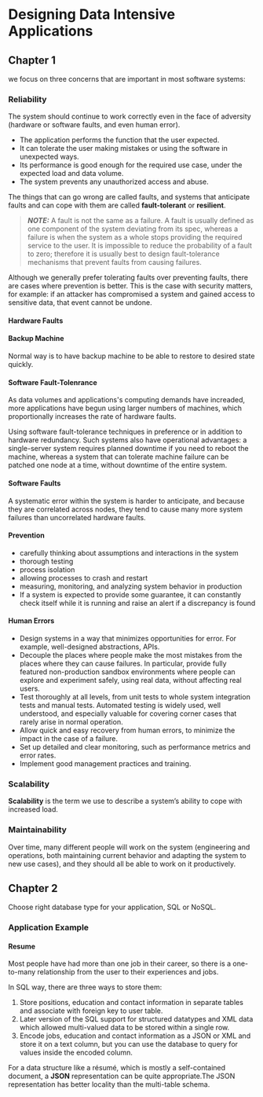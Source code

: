 

# Designing Data Intensive Applications

## Chapter 1

we focus on three concerns that are important in most software systems:

### Reliability

The system should continue to work correctly even in the face of adversity (hardware or software faults, and even human error). 

- The application performs the function that the user expected.
- It can tolerate the user making mistakes or using the software in unexpected ways.
- Its performance is good enough for the required use case, under the expected load and data volume.
- The system prevents any unauthorized access and abuse.

The things that can go wrong are called faults, and systems that anticipate faults and can cope with them are called **fault-tolerant** or **resilient**. 

> **_NOTE:_** A fault is not the same as a failure. A fault is usually defined as one component of the system deviating from its spec, whereas a failure is when the system as a whole stops providing the required service to the user. It is impossible to reduce the probability of a fault to zero; therefore it is usually best to design fault-tolerance mechanisms that prevent faults from causing failures. 

Although we generally prefer tolerating faults over preventing faults, there are cases where prevention is better. This is the case with security matters, for example: if an attacker has compromised a system and gained access to sensitive data, that event cannot be undone.

#### Hardware Faults

#### Backup Machine

Normal way is to have backup machine to be able to restore to desired state quickly.

#### Software Fault-Tolenrance

As data volumes and applications's computing demands have increaded, more applications have begun using larger numbers of machines, which proportionally increases the rate of hardware faults. 

Using software fault-tolerance techniques in preference or in addition to hardware redundancy. Such systems also have operational advantages: a single-server system requires planned downtime if you need to reboot the machine, whereas a system that can tolerate machine failure can be patched one node at a time, without downtime of the entire system.

#### Software Faults

A systematic error within the system is harder to anticipate, and because they are correlated across nodes, they tend to cause many more system failures than uncorrelated hardware faults.

#### Prevention

- carefully thinking about assumptions and interactions in the system
- thorough testing
- process isolation
- allowing processes to crash and restart
- measuring, monitoring, and analyzing system behavior in production
- If a system is expected to provide some guarantee, it can constantly check itself while it is running and raise an alert if a discrepancy is found

#### Human Errors

- Design systems in a way that minimizes opportunities for error. For example, well-designed abstractions, APIs.
- Decouple the places where people make the most mistakes from the places where they can cause failures. In particular, provide fully featured non-production sandbox environments where people can explore and experiment safely, using real data, without affecting real users.
- Test thoroughly at all levels, from unit tests to whole system integration tests and manual tests. Automated testing is widely used, well understood, and especially valuable for covering corner cases that rarely arise in normal operation.
- Allow quick and easy recovery from human errors, to minimize the impact in the case of a failure.
- Set up detailed and clear monitoring, such as performance metrics and error rates.
- Implement good management practices and training.

### Scalability

**Scalability** is the term we use to describe a system’s ability to cope with increased load. 

### Maintainability

Over time, many different people will work on the system (engineering and operations, both maintaining current behavior and adapting the system to new use cases), and they should all be able to work on it productively.

## Chapter 2

Choose right database type for your application, SQL or NoSQL.

### Application Example

#### Resume

Most people have had more than one job in their career, so there is a one-to-many relationship from the user to their experiences and jobs.

In SQL way, there are three ways to store them:

1. Store positions, education and contact information in separate tables and associate with foreign key to user table.
2. Later version of the SQL support for structured datatypes and XML data which allowed multi-valued data to be stored within a single row.
3. Encode jobs, education and contact information as a JSON or XML and store it on a text column, but you can use the database to query for values inside the encoded column.

For a data structure like a résumé, which is mostly a self-contained document, a **JSON** representation can be quite appropriate.The JSON representation has better locality than the multi-table schema.